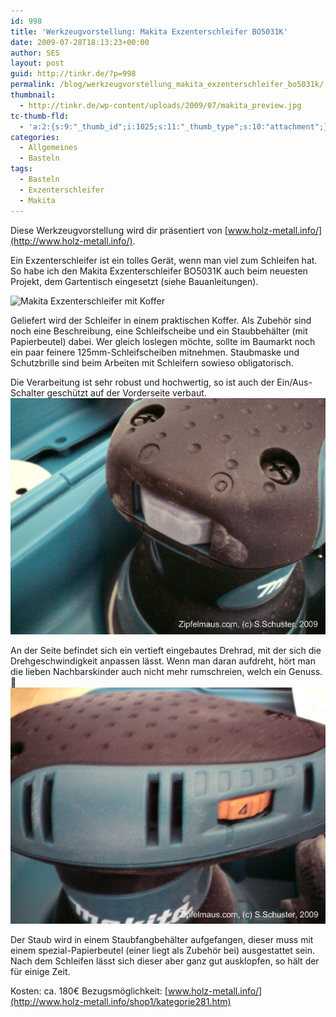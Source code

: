 ```yaml
---
id: 998
title: 'Werkzeugvorstellung: Makita Exzenterschleifer BO5031K'
date: 2009-07-28T18:13:23+00:00
author: SES
layout: post
guid: http://tinkr.de/?p=998
permalink: /blog/werkzeugvorstellung_makita_exzenterschleifer_bo5031k/
thumbnail:
  - http://tinkr.de/wp-content/uploads/2009/07/makita_preview.jpg
tc-thumb-fld:
  - 'a:2:{s:9:"_thumb_id";i:1025;s:11:"_thumb_type";s:10:"attachment";}'
categories:
  - Allgemeines
  - Basteln
tags:
  - Basteln
  - Exzenterschleifer
  - Makita
---
```

Diese Werkzeugvorstellung wird dir präsentiert von [www.holz-metall.info/](http://www.holz-metall.info/).

Ein Exzenterschleifer ist ein tolles Gerät, wenn man viel zum Schleifen hat. So habe ich den Makita Exzenterschleifer BO5031K auch beim neuesten Projekt, dem Gartentisch eingesetzt (siehe Bauanleitungen).

<img loading="lazy" src="/assets/2009/07/makita1.jpg" alt="Makita Exzenterschleifer mit Koffer" title="Makita Exzenterschleifer mit Koffer"    srcset="/assets/2009/07/makita1.jpg 606w, /assets/2009/07/makita1-300x225.jpg 300w" sizes="(max-width: 606px) 100vw, 606px" />

Geliefert wird der Schleifer in einem praktischen Koffer. Als Zubehör sind noch eine Beschreibung, eine Schleifscheibe und ein Staubbehälter (mit Papierbeutel) dabei. Wer gleich loslegen möchte, sollte im Baumarkt noch ein paar feinere 125mm-Schleifscheiben mitnehmen. Staubmaske und Schutzbrille sind beim Arbeiten mit Schleifern sowieso obligatorisch.

Die Verarbeitung ist sehr robust und hochwertig, so ist auch der Ein/Aus-Schalter geschützt auf der Vorderseite verbaut.
<img loading="lazy" src="/assets/2009/07/makita2.jpg" alt="geschützter Ein/Aus-Schalter" title="geschützter Ein/Aus-Schalter"    />

An der Seite befindet sich ein vertieft eingebautes Drehrad, mit der sich die Drehgeschwindigkeit anpassen lässt. Wenn man daran aufdreht, hört man die lieben Nachbarskinder auch nicht mehr rumschreien, welch ein Genuss. 🙂
<img loading="lazy" src="/assets/2009/07/makita3.jpg" alt="Anpassung der Drehgeschwindigkeit" title="Anpassung der Drehgeschwindigkeit"    />

Der Staub wird in einem Staubfangbehälter aufgefangen, dieser muss mit einem spezial-Papierbeutel (einer liegt als Zubehör bei) ausgestattet sein. Nach dem Schleifen lässt sich dieser aber ganz gut ausklopfen, so hält der für einige Zeit.

Kosten: ca. 180€
Bezugsmöglichkeit: [www.holz-metall.info/](http://www.holz-metall.info/shop1/kategorie281.htm)
